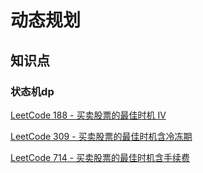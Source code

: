 # 动态规划

## 知识点

### 状态机dp

[LeetCode 188 - 买卖股票的最佳时机 IV](https://leetcode.cn/problems/best-time-to-buy-and-sell-stock-iv/)

[LeetCode 309 - 买卖股票的最佳时机含冷冻期](https://leetcode.cn/problems/best-time-to-buy-and-sell-stock-with-cooldown/)

[LeetCode 714 - 买卖股票的最佳时机含手续费](https://leetcode.cn/problems/best-time-to-buy-and-sell-stock-with-transaction-fee/)
